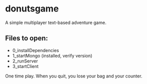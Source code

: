 # donutsgame
A simple multiplayer text-based adventure game.

## Files to open:
* 0_installDependencies
* 1_startMongo (installed, verify version)
* 2_runServer
* 3_startClient

One time play. When you quit, you lose your bag and your counter.
